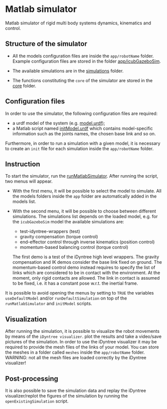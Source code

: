 # Matlab simulator

Matlab simulator of rigid multi body systems dynamics, kinematics and control. 

## Structure of the simulator

- All the models configuration files are inside the `app/robotName` folder. Example configuration files are stored in the folder [app/icubGazeboSim](app/icubGazeboSim).

- The available simulations are in the [simulations](simulations/) folder.

- The functions constituting the `core` of the simulator are stored in the [core](core/) folder.

## Configuration files

In order to use the simulator, the following configuration files are required:

- a urdf model of the system (e.g. [model.urdf](app/icubGazeboSim/model.urdf));
- a Matlab script named [initModel.urdf](app/icubGazeboSim/initModel.m) which contains model-specific information such as the joints names, the chosen base link and so on. 

Furthermore, in order to run a simulation with a given model, it is necessary to create an `init` file for each simulation inside the `app/robotName` folder.

## Instruction

To start the simulator, run the [runMatlabSimulator](runMatlabSimulator.m). After running the script, two menus will appear. 

- With the first menu, it will be possible to select the model to simulate. All the models folders inside the `app` folder are automatically added in the models list.
- With the second menu, it will be possible to choose between different simulations. The simulations list depends on the loaded model, e.g. for the `icubGazeboSim` model the available simulations are:

  - test-idyntree-wrappers (test)
  - gravity compensation (torque control)
  - end-effector control through inverse kinematics (position control)
  - momentum-based balancing control (torque control)
 
  The first demo is a test of the iDyntree high level wrappers. The gravity compensation and IK demos consider the base link fixed on ground. The momentum-based control demo instead requires to specify  the list of links which are considered to be in contact with the environment. At the moment, only rigid contacts are allowed. The link in contact is assumed to be fixed, i.e. it has a constant pose w.r.t. the inertial frame. 

It is possible to avoid opening the menus by setting to `TRUE` the variables `useDefaultModel` and/or `runDefaultSimulation` on top of the `runMatlabSimulator` and `initModel` scripts.

## Visualization

After running the simulation, it is possible to visualize the robot movements by means of the `iDyntree visualizer`. plot the results and take a video/save pictures of the simulation. In order to use the iDyntree visualizer it may be required to provide the mesh files of the links of your model. You can store the meshes in a 
folder called `meshes` inside the `app/robotName` folder. WARNING: not all the mesh files are loaded correctly by the iDyntree visualizer!

## Post-processing

It is also possible to save the simulation data and replay the iDyntree visualizer/replot the figures of the simulation by running the `openExistingSimulation` script.
